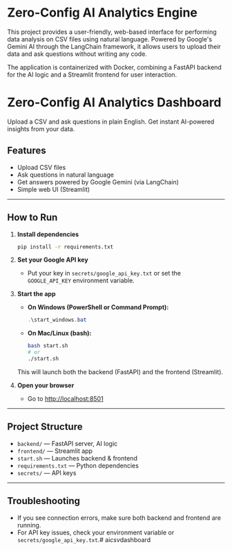 # Zero-Config AI Analytics Engine

This project provides a user-friendly, web-based interface for performing data analysis on CSV files using natural language. Powered by Google's Gemini AI through the LangChain framework, it allows users to upload their data and ask questions without writing any code.

The application is containerized with Docker, combining a FastAPI backend for the AI logic and a Streamlit frontend for user interaction.


# Zero-Config AI Analytics Dashboard

Upload a CSV and ask questions in plain English. Get instant AI-powered insights from your data.

## Features
- Upload CSV files
- Ask questions in natural language
- Get answers powered by Google Gemini (via LangChain)
- Simple web UI (Streamlit)

---

## How to Run

1. **Install dependencies**
   ```bash
   pip install -r requirements.txt
   ```

2. **Set your Google API key**
   - Put your key in `secrets/google_api_key.txt` or set the `GOOGLE_API_KEY` environment variable.


3. **Start the app**
   - **On Windows (PowerShell or Command Prompt):**
     ```powershell
     .\start_windows.bat
     ```
   - **On Mac/Linux (bash):**
     ```bash
     bash start.sh
     # or
     ./start.sh
     ```
   This will launch both the backend (FastAPI) and the frontend (Streamlit).

4. **Open your browser**
   - Go to [http://localhost:8501](http://localhost:8501)

---

## Project Structure

- `backend/` — FastAPI server, AI logic
- `frontend/` — Streamlit app
- `start.sh` — Launches backend & frontend
- `requirements.txt` — Python dependencies
- `secrets/` — API keys

---

## Troubleshooting

- If you see connection errors, make sure both backend and frontend are running.
- For API key issues, check your environment variable or `secrets/google_api_key.txt`.#   a i _ c s v _ d a s h b o a r d  
 